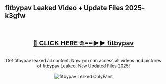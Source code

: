 <h2>fitbypav Leaked Video + Update Files 2025- k3gfw</h2>
<br>
<div align="center">
<h2><a href="https://libra.edu.pl?fitbypav" rel="nofollow">🔴 CLICK HERE 🌐==►► fitbypav</a></h2>
<br>
Get fitbypav leaked all content. Now you can access all videos and pictures of fitbypav Leaked. New Updated Files 2025!
<br>
<br>
<a href="https://libra.edu.pl?fitbypav" rel="nofollow" data-target="animated-image.originalLink"><img src="https://i.ibb.co.com/WyWwxjT/player-gif2.gif" alt="fitbypav Leaked OnlyFans" style="max-width: 100%; display: inline-block;" data-target="animated-image.originalImage"></a>
</div>
<br>